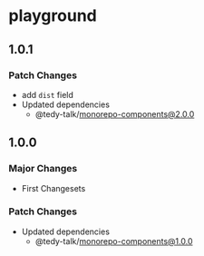 # playground

## 1.0.1

### Patch Changes

- add `dist` field
- Updated dependencies
  - @tedy-talk/monorepo-components@2.0.0

## 1.0.0

### Major Changes

- First Changesets

### Patch Changes

- Updated dependencies
  - @tedy-talk/monorepo-components@1.0.0
